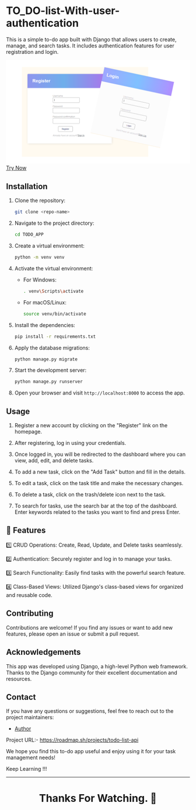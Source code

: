 # TO_DO-list-With-user-authentication

This is a simple to-do app built with Django that allows users to create, manage, and search tasks. It includes authentication features for user registration and login.

<a href="http://prathmeshjagtap.pythonanywhere.com/login/?next=/" target="_blank"><img src="img.png" alt="TODO_APP">Try Now</a>

## Installation

1. Clone the repository:

   ```bash
   git clone <repo-name>
   ```

2. Navigate to the project directory:

   ```bash
   cd TODO_APP
   ```

3. Create a virtual environment:

   ```bash
   python -m venv venv
   ```

4. Activate the virtual environment:

   - For Windows:

     ```bash
     . venv\Scripts\activate
     ```

   - For macOS/Linux:

     ```bash
     source venv/bin/activate
     ```

5. Install the dependencies:

   ```bash
   pip install -r requirements.txt
   ```

6. Apply the database migrations:

   ```bash
   python manage.py migrate
   ```

7. Start the development server:

   ```bash
   python manage.py runserver
   ```

8. Open your browser and visit `http://localhost:8000` to access the app.

## Usage

1. Register a new account by clicking on the "Register" link on the homepage.

2. After registering, log in using your credentials.

3. Once logged in, you will be redirected to the dashboard where you can view, add, edit, and delete tasks.

4. To add a new task, click on the "Add Task" button and fill in the details.

5. To edit a task, click on the task title and make the necessary changes.

6. To delete a task, click on the trash/delete icon next to the task.

7. To search for tasks, use the search bar at the top of the dashboard. Enter keywords related to the tasks you want to find and press Enter.

## 📌 Features

1️⃣ CRUD Operations: Create, Read, Update, and Delete tasks seamlessly.

2️⃣ Authentication: Securely register and log in to manage your tasks.

3️⃣ Search Functionality: Easily find tasks with the powerful search feature.

4️⃣ Class-Based Views: Utilized Django's class-based views for organized and reusable code.

## Contributing

Contributions are welcome! If you find any issues or want to add new features, please open an issue or submit a pull request.

## Acknowledgements

This app was developed using Django, a high-level Python web framework. Thanks to the Django community for their excellent documentation and resources.

## Contact

If you have any questions or suggestions, feel free to reach out to the project maintainers:

- [Author](https://github.com/prathmesh-jagtap)

Project URL:- https://roadmap.sh/projects/todo-list-api

We hope you find this to-do app useful and enjoy using it for your task management needs!

Keep Learning !!!
<hr>
<h1 align="center">Thanks For Watching. 👏</h1>
